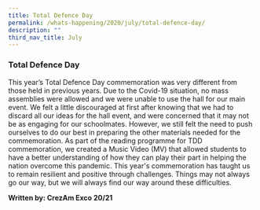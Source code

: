 ```yaml
---
title: Total Defence Day
permalink: /whats-happening/2020/july/total-defence-day/
description: ""
third_nav_title: July
---
```

### **Total Defence Day**
This year’s Total Defence Day commemoration was very different from those held in previous years. Due to the Covid-19 situation, no mass assemblies were allowed and we were unable to use the hall for our main event. We felt a little discouraged at first after knowing that we had to discard all our ideas for the hall event, and were concerned that it may not be as engaging for our schoolmates. However, we still felt the need to push ourselves to do our best in preparing the other materials needed for the commemoration. As part of the reading programme for TDD commemoration, we created a Music Video (MV) that allowed students to have a better understanding of how they can play their part in helping the nation overcome this pandemic. This year's commemoration has taught us to remain resilient and positive through challenges. Things may not always go our way, but we will always find our way around these difficulties. 

**Written by: CrezAm Exco 20/21**